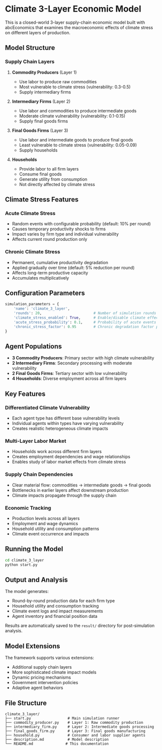 # Climate 3-Layer Economic Model

This is a closed-world 3-layer supply-chain economic model built with abcEconomics that examines the macroeconomic effects of climate stress on different layers of production.

## Model Structure

### Supply Chain Layers

1. **Commodity Producers** (Layer 1)
   - Use labor to produce raw commodities
   - Most vulnerable to climate stress (vulnerability: 0.3-0.5)
   - Supply intermediary firms

2. **Intermediary Firms** (Layer 2)
   - Use labor and commodities to produce intermediate goods
   - Moderate climate vulnerability (vulnerability: 0.1-0.15)
   - Supply final goods firms

3. **Final Goods Firms** (Layer 3)
   - Use labor and intermediate goods to produce final goods
   - Least vulnerable to climate stress (vulnerability: 0.05-0.09)
   - Supply households

4. **Households**
   - Provide labor to all firm layers
   - Consume final goods
   - Generate utility from consumption
   - Not directly affected by climate stress

## Climate Stress Features

### Acute Climate Stress
- Random events with configurable probability (default: 10% per round)
- Causes temporary productivity shocks to firms
- Impact varies by firm type and individual vulnerability
- Affects current round production only

### Chronic Climate Stress
- Permanent, cumulative productivity degradation
- Applied gradually over time (default: 5% reduction per round)
- Affects long-term productive capacity
- Accumulates multiplicatively

## Configuration Parameters

```python
simulation_parameters = {
    'name': 'climate_3_layer',
    'rounds': 20,                        # Number of simulation rounds
    'climate_stress_enabled': True,      # Enable/disable climate effects
    'acute_stress_probability': 0.1,     # Probability of acute events per round
    'chronic_stress_factor': 0.95        # Chronic degradation factor per round
}
```

## Agent Populations

- **3 Commodity Producers**: Primary sector with high climate vulnerability
- **2 Intermediary Firms**: Secondary processing with moderate vulnerability  
- **2 Final Goods Firms**: Tertiary sector with low vulnerability
- **4 Households**: Diverse employment across all firm layers

## Key Features

### Differentiated Climate Vulnerability
- Each agent type has different base vulnerability levels
- Individual agents within types have varying vulnerability
- Creates realistic heterogeneous climate impacts

### Multi-Layer Labor Market
- Households work across different firm layers
- Creates employment dependencies and wage relationships
- Enables study of labor market effects from climate stress

### Supply Chain Dependencies
- Clear material flow: commodities → intermediate goods → final goods
- Bottlenecks in earlier layers affect downstream production
- Climate impacts propagate through the supply chain

### Economic Tracking
- Production levels across all layers
- Employment and wage dynamics
- Household utility and consumption patterns
- Climate event occurrence and impacts

## Running the Model

```bash
cd climate_3_layer
python start.py
```

## Output and Analysis

The model generates:
- Round-by-round production data for each firm type
- Household utility and consumption tracking
- Climate event logs and impact measurements
- Agent inventory and financial position data

Results are automatically saved to the `result/` directory for post-simulation analysis.

## Model Extensions

The framework supports various extensions:
- Additional supply chain layers
- More sophisticated climate impact models
- Dynamic pricing mechanisms
- Government intervention policies
- Adaptive agent behaviors

## File Structure

```
climate_3_layer/
├── start.py                 # Main simulation runner
├── commodity_producer.py    # Layer 1: Raw commodity production
├── intermediary_firm.py     # Layer 2: Intermediate goods processing  
├── final_goods_firm.py      # Layer 3: Final goods manufacturing
├── household.py             # Consumer and labor supplier agents
├── description.md           # Model description
└── README.md               # This documentation
``` 